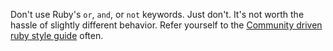 Don't use Ruby's `or`, `and`, or `not` keywords. Just don't. It's not worth the
hassle of slightly different behavior. Refer yourself to the [Community driven
ruby style guide][] often.

[Community driven ruby style guide]:https://github.com/bbatsov/ruby-style-guide
